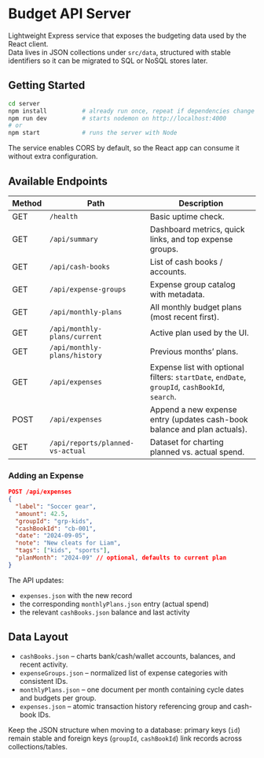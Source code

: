 # Budget API Server

Lightweight Express service that exposes the budgeting data used by the React client.  
Data lives in JSON collections under `src/data`, structured with stable identifiers so it can be migrated to SQL or NoSQL stores later.

## Getting Started

```bash
cd server
npm install          # already run once, repeat if dependencies change
npm run dev          # starts nodemon on http://localhost:4000
# or
npm start            # runs the server with Node
```

The service enables CORS by default, so the React app can consume it without extra configuration.

## Available Endpoints

| Method | Path                          | Description |
|--------|------------------------------|-------------|
| GET    | `/health`                    | Basic uptime check. |
| GET    | `/api/summary`               | Dashboard metrics, quick links, and top expense groups. |
| GET    | `/api/cash-books`            | List of cash books / accounts. |
| GET    | `/api/expense-groups`        | Expense group catalog with metadata. |
| GET    | `/api/monthly-plans`         | All monthly budget plans (most recent first). |
| GET    | `/api/monthly-plans/current` | Active plan used by the UI. |
| GET    | `/api/monthly-plans/history` | Previous months’ plans. |
| GET    | `/api/expenses`              | Expense list with optional filters: `startDate`, `endDate`, `groupId`, `cashBookId`, `search`. |
| POST   | `/api/expenses`              | Append a new expense entry (updates cash-book balance and plan actuals). |
| GET    | `/api/reports/planned-vs-actual` | Dataset for charting planned vs. actual spend. |

### Adding an Expense

```json
POST /api/expenses
{
  "label": "Soccer gear",
  "amount": 42.5,
  "groupId": "grp-kids",
  "cashBookId": "cb-001",
  "date": "2024-09-05",
  "note": "New cleats for Liam",
  "tags": ["kids", "sports"],
  "planMonth": "2024-09" // optional, defaults to current plan
}
```

The API updates:

- `expenses.json` with the new record
- the corresponding `monthlyPlans.json` entry (actual spend)
- the relevant `cashBooks.json` balance and last activity

## Data Layout

- `cashBooks.json` – charts bank/cash/wallet accounts, balances, and recent activity.
- `expenseGroups.json` – normalized list of expense categories with consistent IDs.
- `monthlyPlans.json` – one document per month containing cycle dates and budgets per group.
- `expenses.json` – atomic transaction history referencing group and cash-book IDs.

Keep the JSON structure when moving to a database: primary keys (`id`) remain stable and foreign keys (`groupId`, `cashBookId`) link records across collections/tables.
